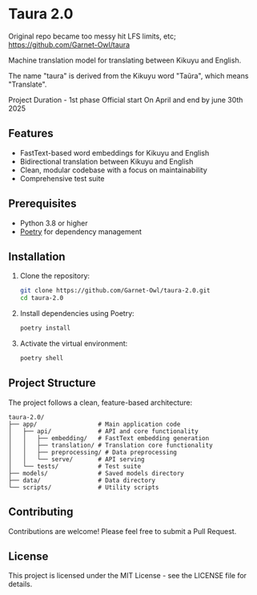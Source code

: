 # Taura 2.0

Original repo became too messy hit LFS limits, etc; https://github.com/Garnet-Owl/taura

Machine translation model for translating between Kikuyu and English.

The name "taura" is derived from the Kikuyu word "Taũra", which means "Translate".

Project Duration - 1st phase Official start On April and end by june 30th 2025

## Features

- FastText-based word embeddings for Kikuyu and English
- Bidirectional translation between Kikuyu and English
- Clean, modular codebase with a focus on maintainability
- Comprehensive test suite

## Prerequisites

- Python 3.8 or higher
- [Poetry](https://python-poetry.org/docs/#installation) for dependency management

## Installation

1. Clone the repository:
   ```bash
   git clone https://github.com/Garnet-Owl/taura-2.0.git
   cd taura-2.0
   ```

2. Install dependencies using Poetry:
   ```bash
   poetry install
   ```

3. Activate the virtual environment:
   ```bash
   poetry shell
   ```

## Project Structure

The project follows a clean, feature-based architecture:

```
taura-2.0/
├── app/                 # Main application code
│   ├── api/             # API and core functionality
│   │   ├── embedding/   # FastText embedding generation
│   │   ├── translation/ # Translation core functionality
│   │   ├── preprocessing/ # Data preprocessing
│   │   └── serve/       # API serving
│   └── tests/           # Test suite
├── models/              # Saved models directory
├── data/                # Data directory
└── scripts/             # Utility scripts
```



## Contributing

Contributions are welcome! Please feel free to submit a Pull Request.

## License

This project is licensed under the MIT License - see the LICENSE file for details.
